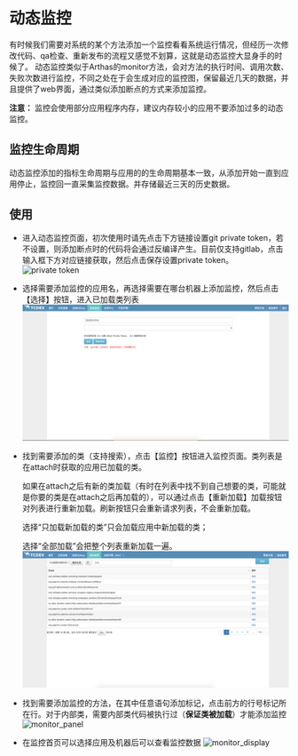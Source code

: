 # 动态监控

有时候我们需要对系统的某个方法添加一个监控看看系统运行情况，但经历一次修改代码、qa检查、重新发布的流程又感觉不划算，这就是动态监控大显身手的时候了。
动态监控类似于Arthas的monitor方法，会对方法的执行时间、调用次数、失败次数进行监控，不同之处在于会生成对应的监控图，保留最近几天的数据，并且提供了web界面，通过类似添加断点的方式来添加监控。

**注意：** 监控会使用部分应用程序内存，建议内存较小的应用不要添加过多的动态监控。

## 监控生命周期

动态监控添加的指标生命周期与应用的的生命周期基本一致，从添加开始一直到应用停止，监控回一直采集监控数据。并存储最近三天的历史数据。

## 使用

- 进入动态监控页面，初次使用时请先点击下方链接设置git private token，若不设置，则添加断点时的代码将会通过反编译产生。目前仅支持gitlab，点击输入框下方对应链接获取，然后点击保存设置private token。
![private token](../image/private_token.png)
- 选择需要添加监控的应用名，再选择需要在哪台机器上添加监控，然后点击【选择】按钮，进入已加载类列表  
![monitor_entry](../image/monitor_entry.png)
- 找到需要添加的类（支持搜索），点击【监控】按钮进入监控页面。类列表是在attach时获取的应用已加载的类。

    如果在attach之后有新的类加载（有时在列表中找不到自己想要的类，可能就是你要的类是在attach之后再加载的），可以通过点击【重新加载】加载按钮对列表进行重新加载。刷新按钮只会重新请求列表，不会重新加载。

    选择“只加载新加载的类”只会加载应用中新加载的类；

    选择“全部加载”会把整个列表重新加载一遍。
![monitor_class_list](../image/monitor_class_list.png)
- 找到需要添加监控的方法，在其中任意语句添加标记，点击前方的行号标记所在行。对于内部类，需要内部类代码被执行过（**保证类被加载**）才能添加监控
![monitor_panel](../image/monitor_panel.png)
- 在监控首页可以选择应用及机器后可以查看监控数据
![monitor_display](../image/monitor_display.png)
